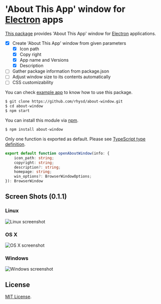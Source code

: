 'About This App' window for [Electron](https://github.com/atom/electron) apps
=============================================================================

[This package](https://www.npmjs.com/package/about-window) provides 'About This App' window for [Electron](https://github.com/atom/electron) applications.

- [x] Create 'About This App' window from given parameters
  - [x] Icon path
  - [x] Copy right
  - [x] App name and Versions
  - [x] Description
- [ ] Gather package information from package.json
- [ ] Adjust window size to its contents automatically
- [ ] CSS customizability

You can check [example app](example) to know how to use this package.

```sh
$ git clone https://github.com/rhysd/about-window.git
$ cd about-window
$ npm start
```

You can install this module via [npm](https://www.npmjs.com/).

```sh
$ npm install about-window
```

Only one function is exported as default.  Please see [TypeScript type definition](index.d.ts).

```typescript
export default function openAboutWindow(info: {
    icon_path: string;
    copyright: string;
    description?: string;
    homepage: string;
    win_options?: BrowserWindowOptions;
}): BrowserWindow
```

## Screen Shots (0.1.1)

### Linux

![Linux screenshot](https://raw.githubusercontent.com/rhysd/ss/master/about-window/about-window-linux.png)

### OS X

![OS X screenshot](https://raw.githubusercontent.com/rhysd/ss/master/about-window/about-window-os-x.png)

### Windows

![Windows screenshot](https://raw.githubusercontent.com/rhysd/ss/master/about-window/about-window-windows.jpg)

## License

[MIT License](/LICENSE.txt).

